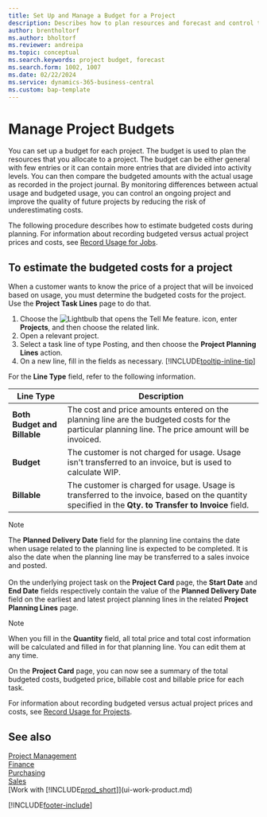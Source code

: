 ```yaml
---
title: Set Up and Manage a Budget for a Project
description: Describes how to plan resources and forecast and control the costs of a project by setting up a budget for each project.
author: brentholtorf
ms.author: bholtorf
ms.reviewer: andreipa
ms.topic: conceptual
ms.search.keywords: project budget, forecast
ms.search.form: 1002, 1007
ms.date: 02/22/2024
ms.service: dynamics-365-business-central
ms.custom: bap-template
---
```

# Manage Project Budgets

You can set up a budget for each project. The budget is used to plan the resources that you allocate to a project. The budget can be either general with few entries or it can contain more entries that are divided into activity levels. You can then compare the budgeted amounts with the actual usage as recorded in the project journal. By monitoring differences between actual usage and budgeted usage, you can control an ongoing project and improve the quality of future projects by reducing the risk of underestimating costs.

The following procedure describes how to estimate budgeted costs during planning. For information about recording budgeted versus actual project prices and costs, see [Record Usage for Jobs](projects-how-record-project-usage.md).  

## <a name="JobBudgetCosts"></a> To estimate the budgeted costs for a project

When a customer wants to know the price of a project that will be invoiced based on usage, you must determine the budgeted costs for the project. Use the **Project Task Lines** page to do that.

1. Choose the ![Lightbulb that opens the Tell Me feature.](media/ui-search/search_small.png "Tell me what you want to do") icon, enter **Projects**, and then choose the related link.  
2. Open a relevant project.
3. Select a task line of type Posting, and then choose the **Project Planning Lines** action.
4. On a new line, fill in the fields as necessary. [!INCLUDE[tooltip-inline-tip](includes/tooltip-inline-tip_md.md)]

For the **Line Type** field, refer to the following information.  

| Line Type | Description |
| --- | --- |
| **Both Budget and Billable** |The cost and price amounts entered on the planning line are the budgeted costs for the particular planning line. The price amount will be invoiced. |
| **Budget** |The customer is not charged for usage. Usage isn't transferred to an invoice, but is used to calculate WIP. |
| **Billable** |The customer is charged for usage. Usage is transferred to the invoice, based on the quantity specified in the **Qty. to Transfer to Invoice** field. |

> [!NOTE]  
> The **Planned Delivery Date** field for the planning line contains the date when usage related to the planning line is expected to be completed. It is also the date when the planning line may be transferred to a sales invoice and posted. <br /><br /> On the underlying project task on the **Project Card** page, the **Start Date** and **End Date** fields respectively contain the value of the **Planned Delivery Date** field on the earliest and latest project planning lines in the related **Project Planning Lines** page.

> [!NOTE]  
> When you fill in the **Quantity** field, all total price and total cost information will be calculated and filled in for that planning line. You can edit them at any time.

On the **Project Card** page, you can now see a summary of the total budgeted costs, budgeted price, billable cost and billable price for each task.

For information about recording budgeted versus actual project prices and costs, see [Record Usage for Projects](projects-how-record-project-usage.md).

## See also

[Project Management](projects-manage-projects.md)  
[Finance](finance.md)  
[Purchasing](purchasing-manage-purchasing.md)  
[Sales](sales-manage-sales.md)  
[Work with [!INCLUDE[prod_short](includes/prod_short.md)]](ui-work-product.md)  

[!INCLUDE[footer-include](includes/footer-banner.md)]
